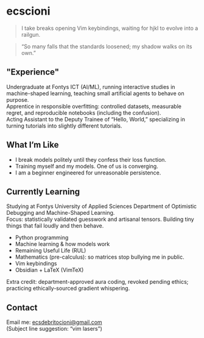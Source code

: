 # ecscioni

> I take breaks opening Vim keybindings, waiting for hjkl to evolve into a railgun.

> “So many falls that the standards loosened; my shadow walks on its own.”

## "Experience"
Undergraduate at Fontys ICT (AI/ML), running interactive studies in machine-shaped learning, teaching small artificial agents to behave on purpose.  
Apprentice in responsible overfitting: controlled datasets, measurable regret, and reproducible notebooks (including the confusion).  
Acting Assistant to the Deputy Trainee of “Hello, World,” specializing in turning tutorials into slightly different tutorials.  

## What I’m Like
- I break models politely until they confess their loss function.  
- Training myself and my models. One of us is converging.  
- I am a beginner engineered for unreasonable persistence.

## Currently Learning
Studying at Fontys University of Applied Sciences Department of Optimistic Debugging and Machine-Shaped Learning.  
Focus: statistically validated guesswork and artisanal tensors. Building tiny things that fail loudly and then behave.

- Python programming
- Machine learning & how models work
- Remaining Useful Life (RUL)
- Mathematics (pre-calculus): so matrices stop bullying me in public.
- Vim keybindings
- Obsidian + LaTeX (VimTeX)

Extra credit: department-approved aura coding, revoked pending ethics; practicing ethically-sourced gradient whispering.
  
## Contact
Email me: ecsdebritocioni@gmail.com  
(Subject line suggestion: “vim lasers”)
